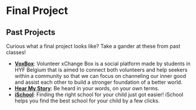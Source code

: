 # Final Project

## Past Projects

Curious what a final project looks like? Take a gander at these from past classes!

- **[VoxBox](https://github.com/gelilaa/VoxBox/)**: Volunteer xChange Box is a social platform made by students in HYF Belgium that is aimed to connect both volunteers and help seekers within a community so that we can focus on channeling our inner good and assist each other to build a stronger foundation of a better world.
- **[Hear My Story](https://github.com/Sayed94h/Hear-My-Story)**: Be heard in your words, on your own terms.
- **[iSchool](https://github.com/Hack-Your-Future-Group-A-Dream-Team/iSchool)**: Finding the right school for your child just got easier!
  iSchool helps you find the best school for your child by a few clicks.

